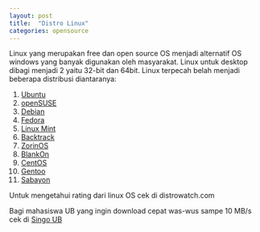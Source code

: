 ```yaml
---
layout: post
title:  "Distro Linux"
categories: opensource
---
```


Linux yang merupakan free dan open source OS menjadi alternatif OS windows yang banyak digunakan oleh masyarakat. Linux untuk desktop dibagi menjadi 2 yaitu 32-bit dan 64bit. Linux terpecah belah menjadi beberapa distribusi diantaranya:

1. [Ubuntu](http://ubuntu.com)
2. [openSUSE](http://opensuse.org)
3. [Debian](http://debian.org)
4. [Fedora](http://fedoraproject.org)
5. [Linux Mint](http://linuxmint.com)
6. [Backtrack](http://backtrack-linux.org)
7. [ZorinOS](http://zorin-os.com)
8. [BlankOn](http://blankonlinux.or.id)
9. [CentOS](http://centos.org)
10. [Gentoo](http://gentoo.org)
11. [Sabayon](http://sabayon.org)

Untuk mengetahui rating dari linux OS cek di distrowatch.com

Bagi mahasiswa UB yang ingin download cepat was-wus sampe 10 MB/s cek di [Singo UB](http://singo.ub.ac.id)
